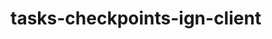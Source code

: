 # tasks-checkpoints-ign-client

<!--
INICIANDO PROJETO

npm create vite@latest
npm install
-->

<!--
INSTALANDO TAILWIND

npm install -D tailwindcss postcss autoprefixer
npx tailwindcss init -p

instalar VSCode extensão: Tailwind CSS IntelliSense
instalar VSCode extensão: PostCSS Language Support
 -->
